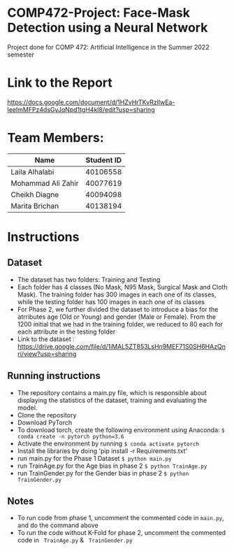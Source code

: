# COMP472-Project: Face-Mask Detection using a Neural Network

Project done for COMP 472: Artificial Intelligence in the Summer 2022 semester

# Link to the Report

https://docs.google.com/document/d/1HZvHrTKvRzlIwEa-leeImMFPz4dsGyJqNpd1tgH4kl8/edit?usp=sharing

# Team Members:

| Name               | Student ID |
| ------------------ | ---------- |
| Laila Alhalabi     | 40106558   |
| Mohammad Ali Zahir | 40077619   |
| Cheikh Diagne      | 40094098   |
| Marita Brichan     | 40138194   |

# Instructions

## Dataset

- The dataset has two folders: Training and Testing
- Each folder has 4 classes (No Mask, N95 Mask, Surgical Mask and Cloth Mask). The training folder has 300 images in each one of its classes, while the testing folder has 100 images in each one of its classes
- For Phase 2, we further divided the dataset to introduce a bias for the atrributes age (Old or Young) and gender (Male or Female). From the 1200 initial that we had in the training folder, we reduced to 80 each for each attribute in the testing folder
- Link to the dataset : https://drive.google.com/file/d/1iMAL5ZT853LsHn9MEF71S0SH6HAzQnri/view?usp=sharing

## Running instructions

- The repository contains a main.py file, which is responsible about displaying the statistics of the dataset, training and evaluating the model.
- Clone the repository
- Download PyTorch
- To download torch, create the following environment using Anaconda:
  `$ conda create -n pytorch python=3.6`
- Activate the environment by running
  `$ conda activate pytorch`
- Install the libraries by doing 'pip install -r Requirements.txt'
- run main.py for the Phase 1 Dataset
  `$ python main.py`
- run TrainAge.py for the Age bias in phase 2
  `$ python TrainAge.py`
- run TrainGender.py for the Gender bias in phase 2
  `$ python TrainGender.py`

## Notes

- To run code from phase 1, uncomment the commented code in `main.py`, and do the command above
- To run the code without K-Fold for phase 2, uncomment the commented code in ` TrainAge.py` &
  ` TrainGender.py`
